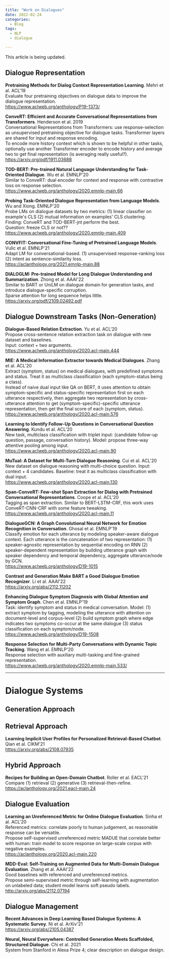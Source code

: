 ```yaml
---
title: "Work on Dialogues"
date: 2022-02-24
categories:
  - Blog
tags:
  - NLP
  - dialogue

---
```


This article is being updated.

## Dialogue Representation

**Pretraining Methods for Dialog Context Representation Learning**. Mehri et al. ACL'19\
Evaluate four pretraining objectives on dialogue data to improve the dialogue representation.\
<https://www.aclweb.org/anthology/P19-1373/>

**ConveRT: Efficient and Accurate Conversational Representations from Transformers**. Henderson et al. 2019\
Conversational Representations from Transformers: use response-selection as unsupervised pretraining objective for
dialogue tasks. Transformer layers are shared for input and response encoding.\
To encode more history context which is shown to be helpful in other tasks, optionally use another Transformer encoder
to encode history and average two to get final representation (is averaging really useful?).\
<https://arxiv.org/pdf/1911.03688>

**TOD-BERT: Pre-trained Natural Language Understanding for Task-Oriented Dialogue**. Wu et al. EMNLP'20\
Similar to ConveRT: dual encoder for context and response with contrastive loss on response selection.\
<https://www.aclweb.org/anthology/2020.emnlp-main.66>

**Probing Task-Oriented Dialogue Representation from Language Models**. Wu and Xiong. EMNLP'20\
Probe LMs on dialogue datasets by two metrics: (1) linear classifier on example's CLS (2) mutual information on
examples' CLS clustering.\
Finding: ConveRT and TOD-BERT-jnt perform the best.\
Question: freeze CLS or not??\
<https://www.aclweb.org/anthology/2020.emnlp-main.409>

**CONVFIT: Conversational Fine-Tuning of Pretrained Language Models**. Vulic et al. EMNLP'21\
Adapt LM for conversational-based. (1) unsupervised response-ranking loss (2) intent as sentence-similarity loss.\
<https://aclanthology.org/2021.emnlp-main.88>

**DIALOGLM: Pre-trained Model for Long Dialogue Understanding and Summarization**. Zhong et al. AAAI'22\
Similar to BART or UniLM on dialogue domain for generation tasks, and introduce dialogue-specific corruption.\
Sparse attention for long sequence helps little.\
<https://arxiv.org/pdf/2109.02492.pdf>

## Dialogue Downstream Tasks (Non-Generation)

**Dialogue-Based Relation Extraction**. Yu et al. ACL'20\
Propose cross-sentence relation extraction task on dialogue with new dataset and baselines.\
Input: context + two arguments.\
<https://www.aclweb.org/anthology/2020.acl-main.444>

**MIE: A Medical Information Extractor towards Medical Dialogues**. Zhang et al. ACL'20\
Extract (symptom, status) on medical dialogues, with predefined symptoms and status. Treat it as multiclass classification (each symptom-status being a class).\
Instead of naive dual input like QA on BERT, it uses attention to obtain symptom-specific and status-specific representation first on each utterance respectively, then aggregate two representation by cross-utterance attention to get (symptom-specific)-specific utterance representation, then get the final score of each (symptom, status).\
<https://www.aclweb.org/anthology/2020.acl-main.576>

**Learning to Identify Follow-Up Questions in Conversational Question Answering**. Kundu et al. ACL'20\
New task, multiclass classification with triplet input: (candidate follow-up question, passage, conversation history). Model: propose three-way attentive pooling among input.\
<https://www.aclweb.org/anthology/2020.acl-main.90>

**MuTual: A Dataset for Multi-Turn Dialogue Reasoning**. Cui et al. ACL'20\
New dataset on dialogue reasoning with multi-choice question. Input: context + 4 candidates. Baseline: treat it as multiclass classification with dual input.\
<https://www.aclweb.org/anthology/2020.acl-main.130>

**Span-ConveRT: Few-shot Span Extraction for Dialog with Pretrained Conversational Representations**. Coope et al. ACL'20\
Tagging as span extraction. Similar to BERT-LSTM-CRF, this work uses ConveRT-CNN-CRF with some feature tweaking.\
<https://www.aclweb.org/anthology/2020.acl-main.11>

**DialogueGCN: A Graph Convolutional Neural Network for Emotion Recognition in Conversation**. Ghosal et al. EMNLP'19\
Classify emotion for each utterance by modeling speaker-aware dialogue context. Each utterance is the concatenation of two representation: (1) speaker-agnostic representation by sequential encoding on RNN (2) speaker-dependent representation by building utterance graph with speaker dependency and temporal dependency, aggregate utterance/node by GCN.\
<https://www.aclweb.org/anthology/D19-1015>

**Contrast and Generation Make BART a Good Dialogue Emotion Recognizer**. Li et al. AAAI'22\
<https://arxiv.org/abs/2112.11202>

**Enhancing Dialogue Symptom Diagnosis with Global Attention and Symptom Graph**. Chen et al. EMNLP'19\
Task: identify symptom and status in medical conversation. Model: (1) extract symptom by tagging, modeling the utterance with attention on document-level and corpus-level (2) build symptom graph where edge indicates two symptoms co-occur at the same dialogue (3) status classification on each symptom/node.\
<https://www.aclweb.org/anthology/D19-1508>

**Response Selection for Multi-Party Conversations with Dynamic Topic Tracking**. Wang et al. EMNLP'20\
Response selection with auxiliary multi-tasking and fine-grained representation.\
<https://www.aclweb.org/anthology/2020.emnlp-main.533/>

---

# Dialogue Systems

## Generation Approach

## Retrieval Approach

**Learning Implicit User Profiles for Personalized Retrieval-Based Chatbot**. Qian et al. CIKM'21\
<https://arxiv.org/abs/2108.07935>

## Hybrid Approach

**Recipes for Building an Open-Domain Chatbot**. Roller et al. EACL'21\
Compare (1) retrieval (2) generative (3) retrieval-then-refine.\
<https://aclanthology.org/2021.eacl-main.24>

## Dialogue Evaluation

**Learning an Unreferenced Metric for Online Dialogue Evaluation**. Sinha et al. ACL'20\
Referenced metrics: correlate poorly to human judgement, as reasonable response can be versatile.\
Propose self-supervised unreferenced metric MADUE that correlate better with human: train model to score response on
large-scale corpus with negative examples.\
<https://aclanthology.org/2020.acl-main.220>

**MDD-Eval: Self-Training on Augmented Data for Multi-Domain Dialogue Evaluation**. Zhang et al. AAAI'22\
Good baselines with referenced and unreferenced metrics.\
Propose semi-supervised metric through self-learning with augmentation on unlabeled data; student model learns soft
pseudo labels.\
<http://arxiv.org/abs/2112.07194>

## Dialogue Management

**Recent Advances in Deep Learning Based Dialogue Systems: A Systematic Survey**. Ni et al. ArXiv'21\
<https://arxiv.org/abs/2105.04387>

**Neural, Neural Everywhere: Controlled Generation Meets Scaffolded, Structured Dialogue**. Chi et al. 2021\
System from Stanford in Alexa Prize 4; clear description on dialogue design.

